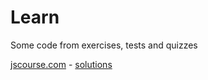 # Learn
Some code from exercises, tests and quizzes

[jscourse.com](http://jscourse.com/tasks/) - [solutions](/master/jscourse.com)
